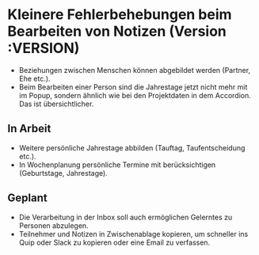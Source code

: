 # Kleinere Fehlerbehebungen beim Bearbeiten von Notizen (Version :VERSION)

- Beziehungen zwischen Menschen können abgebildet werden (Partner, Ehe etc.).
- Beim Bearbeiten einer Person sind die Jahrestage jetzt nicht mehr mit im Popup, sondern ähnlich wie bei den Projektdaten in dem Accordion. Das ist übersichtlicher.

## In Arbeit

- Weitere persönliche Jahrestage abbilden (Tauftag, Taufentscheidung etc.).
- In Wochenplanung persönliche Termine mit berücksichtigen (Geburtstage, Jahrestage).

## Geplant

- Die Verarbeitung in der Inbox soll auch ermöglichen Gelerntes zu Personen abzulegen.
- Teilnehmer und Notizen in Zwischenablage kopieren, um schneller ins Quip oder Slack zu kopieren oder eine Email zu verfassen.
